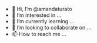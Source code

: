 - 👋 Hi, I’m @amandaturato
- 👀 I’m interested in ...
- 🌱 I’m currently learning ...
- 💞️ I’m looking to collaborate on ...
- 📫 How to reach me ...

<!---
amandaturato/amandaturato is a ✨ special ✨ repository because its `README.md` (this file) appears on your GitHub profile.
You can click the Preview link to take a look at your changes.
--->

